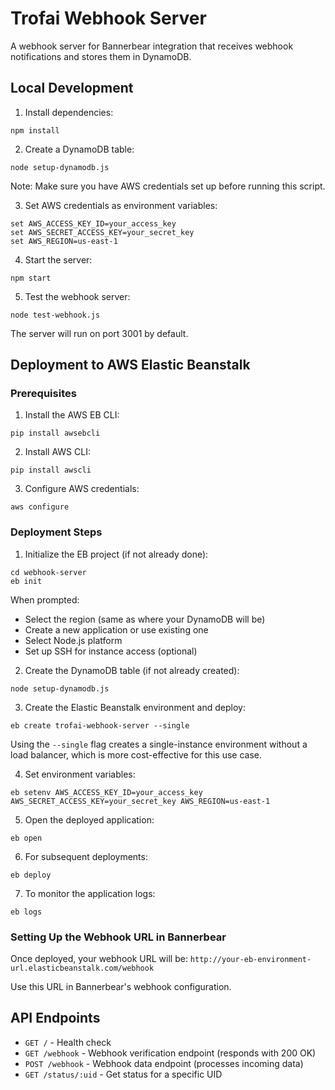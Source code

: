 # Trofai Webhook Server

A webhook server for Bannerbear integration that receives webhook notifications and stores them in DynamoDB.

## Local Development

1. Install dependencies:
```
npm install
```

2. Create a DynamoDB table:
```
node setup-dynamodb.js
```
Note: Make sure you have AWS credentials set up before running this script.

3. Set AWS credentials as environment variables:
```
set AWS_ACCESS_KEY_ID=your_access_key
set AWS_SECRET_ACCESS_KEY=your_secret_key
set AWS_REGION=us-east-1
```

4. Start the server:
```
npm start
```

5. Test the webhook server:
```
node test-webhook.js
```

The server will run on port 3001 by default.

## Deployment to AWS Elastic Beanstalk

### Prerequisites
1. Install the AWS EB CLI:
```
pip install awsebcli
```

2. Install AWS CLI:
```
pip install awscli
```

3. Configure AWS credentials:
```
aws configure
```

### Deployment Steps

1. Initialize the EB project (if not already done):
```
cd webhook-server
eb init
```
When prompted:
- Select the region (same as where your DynamoDB will be)
- Create a new application or use existing one
- Select Node.js platform
- Set up SSH for instance access (optional)

2. Create the DynamoDB table (if not already created):
```
node setup-dynamodb.js
```

3. Create the Elastic Beanstalk environment and deploy:
```
eb create trofai-webhook-server --single
```
Using the `--single` flag creates a single-instance environment without a load balancer, which is more cost-effective for this use case.

4. Set environment variables:
```
eb setenv AWS_ACCESS_KEY_ID=your_access_key AWS_SECRET_ACCESS_KEY=your_secret_key AWS_REGION=us-east-1
```

5. Open the deployed application:
```
eb open
```

6. For subsequent deployments:
```
eb deploy
```

7. To monitor the application logs:
```
eb logs
```

### Setting Up the Webhook URL in Bannerbear

Once deployed, your webhook URL will be:
`http://your-eb-environment-url.elasticbeanstalk.com/webhook`

Use this URL in Bannerbear's webhook configuration.

## API Endpoints

- `GET /` - Health check
- `GET /webhook` - Webhook verification endpoint (responds with 200 OK)
- `POST /webhook` - Webhook data endpoint (processes incoming data)
- `GET /status/:uid` - Get status for a specific UID 